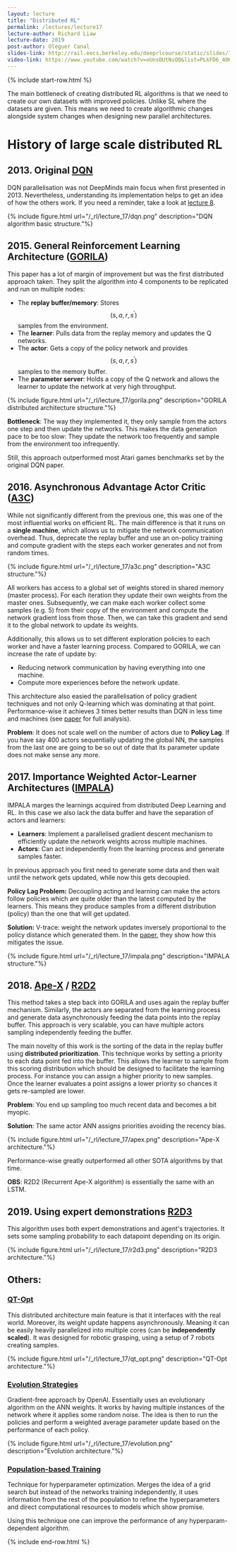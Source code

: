 ```yaml
---
layout: lecture
title: "Distributed RL"
permalink: /lectures/lecture17
lecture-author: Richard Liaw
lecture-date: 2019
post-author: Oleguer Canal
slides-link: http://rail.eecs.berkeley.edu/deeprlcourse/static/slides/lec-17.pdf
video-link: https://www.youtube.com/watch?v=oUnsDUtNsOQ&list=PLkFD6_40KJIwhWJpGazJ9VSj9CFMkb79A&index=17
---
```

<!--
Disclaimer and authorship:
This article is provided for free only for your personal informational and entertainment purposes. No commercial use of it is allowed.

Please note there might be mistakes. We would be grateful to receive (constructive) criticism if you spot any. You can reach us at: ai.campus.ai@gmail.com or directly open an issue on our github repo: https://github.com/CampusAI/CampusAI.github.io

If considering to use the text please cite the original author/s of the lecture/paper.
Furthermore, please acknowledge our work by adding a link to our website: https://campusai.github.io/ and citing our names: Oleguer Canal and Federico Taschin.
-->

{% include start-row.html %}

The main bottleneck of creating distributed RL algorithms is that we need to create our own datasets with improved policies. Unlike SL where the datasets are given.
This means we need to create algorithmic changes alongside system changes when designing new parallel architectures.

# History of large scale distributed RL

## 2013. Original [DQN](https://arxiv.org/abs/1312.5602)

DQN parallelisation was not DeepMinds main focus when first presented in 2013.
Nevertheless, understanding its implementation helps to get an idea of how the others work.
If you need a reminder, take a look at [lecture 8](/lectures/lecture8).

{% include figure.html url="/_rl/lecture_17/dqn.png" description="DQN algorithm basic structure."%}

## 2015. General Reinforcement Learning Architecture ([GORILA](https://arxiv.org/abs/1507.04296))

This paper has a lot of margin of improvement but was the first distributed approach taken. 
They split the algorithm into 4 components to be replicated and run on multiple nodes:
- The **replay buffer/memory**: Stores $$(s, a, r, s^\prime)$$ samples from the environment.
- The **learner**: Pulls data from the replay memory and updates the Q networks.
- The **actor**: Gets a copy of the policy network and provides $$(s, a, r, s^\prime)$$ samples to the memory buffer.
- The **parameter server**: Holds a copy of the Q network and allows the learner to update the network at very high throughput.

{% include figure.html url="/_rl/lecture_17/gorila.png" description="GORILA distributed architecture structure."%}

**Bottleneck**:
The way they implemented it, they only sample from the actors one step and then update the networks. This makes the data generation pace to be too slow: They update the network too frequently and sample from the environment too infrequently.

Still, this approach outperformed most Atari games benchmarks set by the original DQN paper.

## 2016. Asynchronous Advantage Actor Critic ([A3C](https://arxiv.org/pdf/1602.01783.pdf))

While not significantly different from the previous one, this was one of the most influential works on efficient RL.
The main difference is that it runs on a **single machine**, which allows us to mitigate the network communication overhead.
Thus, deprecate the replay buffer and use an on-policy training and compute gradient with the steps each worker generates and not from random times.

{% include figure.html url="/_rl/lecture_17/a3c.png" description="A3C structure."%}

All workers has access to a global set of weights stored in shared memory (master process).
For each iteration they update their own weights from the master ones.
Subsequently, we can make each worker collect some samples (e.g. 5) from their copy of the environment and compute the network gradient loss from those.
Then, we can take this gradient and send it to the global network to update its weights.

Additionally, this allows us to set different exploration policies to each worker and have a faster learning process. Compared to GORILA, we can increase the rate of update by:
- Reducing network communication by having everything into one machine.
- Compute more experiences before the network update.

This architecture also easied the parallelisation of policy gradient techniques and not only Q-learning which was dominating at that point.
Performance-wise it achieves 3 times better results than DQN in less time and machines (see [paper](https://arxiv.org/pdf/1602.01783.pdf) for full analysis).

**Problem**: It does not scale well on the number of actors due to **Policy Lag**.
If you have say 400 actors sequentially updating the global NN, the samples from the last one are going to be so out of date that its parameter update does not make sense any more.

## 2017. Importance Weighted Actor-Learner Architectures ([IMPALA](https://arxiv.org/abs/1802.01561))

IMPALA marges the learnings acquired from distributed Deep Learning and RL.
In this case we also lack the data buffer and have the separation of actors and learners:
- **Learners**: Implement a parallelised gradient descent mechanism to efficiently update the network weights across multiple machines.
- **Actors**: Can act independently from the learning process and generate samples faster.

In previous approach you first need to generate some data and then wait until the network gets updated, while now this gets decoupled.

**Policy Lag Problem:** Decoupling acting and learning can make the actors follow policies which are quite older than the latest computed by the learners.
This means they produce samples from a different distribution (policy) than the one that will get updated.

**Solution:** V-trace: weight the network updates inversely proportional to the policy distance which generated them. In the [paper](https://arxiv.org/abs/1802.01561), they show how this mitigates the issue.

{% include figure.html url="/_rl/lecture_17/impala.png" description="IMPALA structure."%}

## 2018. [Ape-X](https://arxiv.org/abs/1803.00933) / [R2D2](https://openreview.net/pdf?id=r1lyTjAqYX)

This method takes a step back into GORILA and uses again the replay buffer mechanism.
Similarly, the actors are separated from the learning process and generate data asynchronously feeding the data points into the replay buffer.
This approach is very scalable, you can have multiple actors sampling independently feeding the buffer.

The main novelty of this work is the sorting of the data in the replay buffer using **distributed prioritization**.
This technique works by setting a priority to each data point fed into the buffer.
This allows the learner to sample from this scoring distribution which should be designed to facilitate the learning process.
For instance you can assign a higher priority to new samples.
Once the learner evaluates a point assigns a lower priority so chances it gets re-sampled are lower.

**Problem**: You end up sampling too much recent data and becomes a bit myopic.

**Solution**: The same actor ANN assigns priorities avoiding the recency bias.

{% include figure.html url="/_rl/lecture_17/apex.png" description="Ape-X architecture."%}

Performance-wise greatly outperformed all other SOTA algorithms by that time.

**OBS**: R2D2 (Recurrent Ape-X algorithm) is essentially the same with an LSTM.

## 2019. Using expert demonstrations [R2D3](https://arxiv.org/abs/1909.01387)

This algorithm uses both expert demonstrations and agent's trajectories.
It sets some sampling probability to each datapoint depending on its origin.

{% include figure.html url="/_rl/lecture_17/r2d3.png" description="R2D3 architecture."%}

## Others:

### [QT-Opt](https://arxiv.org/pdf/1806.10293.pdf)

This distributed architecture main feature is that it interfaces with the real world.
Moreover, its weight update happens asynchronously.
Meaning it can be easily heavily parallelized into multiple cores (can be **independently scaled**).
It was designed for robotic grasping, using a setup of 7 robots creating samples.

{% include figure.html url="/_rl/lecture_17/qt_opt.png" description="QT-Opt architecture."%}


### [Evolution Strategies](https://arxiv.org/abs/1703.03864)

Gradient-free approach by OpenAI.
Essentially uses an evolutionary algorithm on the ANN weights.
It works by having  multiple instances of the network where it applies some random noise.
The idea is then to run the policies and perform a weighted average parameter update based on the performance of each policy.

{% include figure.html url="/_rl/lecture_17/evolution.png" description="Evolution architecture."%}

### [Population-based Training](https://deepmind.com/blog/article/population-based-training-neural-networks)

Technique for hyperparameter optimization.
Merges the idea of a grid search but instead of the networks training independently, it uses information from the rest of the population to refine the hyperparameters and direct computational resources to models which show promise.

Using this technique one can improve the performance of any hyperparam-dependent algorithm.

{% include end-row.html %}